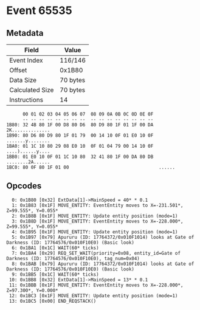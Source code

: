 # Event 65535

## Metadata

| Field           | Value    |
|-----------------|----------|
| Event Index     | 116/146  |
| Offset          | 0x1B80   |
| Data Size       | 70 bytes |
| Calculated Size | 70 bytes |
| Instructions    | 14       |

```
      00 01 02 03 04 05 06 07  08 09 0A 0B 0C 0D 0E 0F
      -- -- -- -- -- -- -- --  -- -- -- -- -- -- -- --
1B80: 32 4B 80 1F 00 D8 80 D6  80 D9 80 1F 01 1F 00 DA  2K..............
1B90: 80 D6 80 D9 80 1F 01 79  00 14 10 0F 01 E0 10 0F  .......y........
1BA0: 01 1C 10 80 29 08 E0 10  0F 01 04 79 00 14 10 0F  ....)......y....
1BB0: 01 E0 10 0F 01 1C 10 80  32 41 80 1F 00 DA 80 DB  ........2A......
1BC0: 80 0F 80 1F 01 00                                 ......          
```

## Opcodes

```
  0: 0x1B80 [0x32] ExtData[1]->MainSpeed = 40* * 0.1
  1: 0x1B83 [0x1F] MOVE_ENTITY: EventEntity moves to X=-231.501*, Z=99.555*, Y=0.055*
  2: 0x1B8B [0x1F] MOVE_ENTITY: Update entity position (mode=1)
  3: 0x1B8D [0x1F] MOVE_ENTITY: EventEntity moves to X=-228.000*, Z=99.555*, Y=0.055*
  4: 0x1B95 [0x1F] MOVE_ENTITY: Update entity position (mode=1)
  5: 0x1B97 [0x79] Apururu (ID: 17764372/0x010F1014) looks at Gate of Darkness (ID: 17764576/0x010F10E0) (Basic look)
  6: 0x1BA1 [0x1C] WAIT(60* ticks)
  7: 0x1BA4 [0x29] REQ_SET_WAIT(priority=0x08, entity_id=Gate of Darkness (ID: 17764576/0x010F10E0), tag_num=0x04)
  8: 0x1BAB [0x79] Apururu (ID: 17764372/0x010F1014) looks at Gate of Darkness (ID: 17764576/0x010F10E0) (Basic look)
  9: 0x1BB5 [0x1C] WAIT(60* ticks)
 10: 0x1BB8 [0x32] ExtData[1]->MainSpeed = 13* * 0.1
 11: 0x1BBB [0x1F] MOVE_ENTITY: EventEntity moves to X=-228.000*, Z=97.300*, Y=0.000*
 12: 0x1BC3 [0x1F] MOVE_ENTITY: Update entity position (mode=1)
 13: 0x1BC5 [0x00] END_REQSTACK()
```
